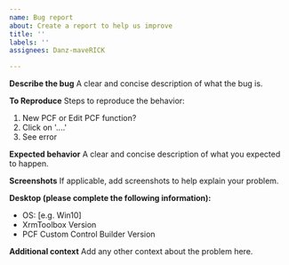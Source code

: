 ```yaml
---
name: Bug report
about: Create a report to help us improve
title: ''
labels: ''
assignees: Danz-maveRICK

---
```


**Describe the bug**
A clear and concise description of what the bug is.

**To Reproduce**
Steps to reproduce the behavior:
1. New PCF or Edit PCF function?
2. Click on '....'
3. See error

**Expected behavior**
A clear and concise description of what you expected to happen.

**Screenshots**
If applicable, add screenshots to help explain your problem.

**Desktop (please complete the following information):**
 - OS: [e.g. Win10]
 - XrmToolbox Version
 - PCF Custom Control Builder Version

**Additional context**
Add any other context about the problem here.
